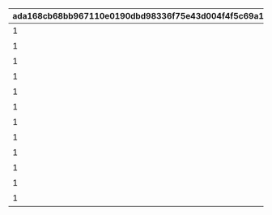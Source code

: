 |ada168cb68bb967110e0190dbd98336f75e43d004f4f5c69a1d1f3b0ebf8eded|292a80582e031f77bb0faaf3151ae8b3f36323de05209c71dff1dd8ac8e37d75|133f2fb7fa2772d6bf31053d7f7acde1304c6afab533e25a543e897000af9d20|997e5c4bef026be384dce318a29a1768f0d2d399011ed035caf3ca0f2e798281|d257e63905ae69451c4dbc946346fb5390e2ebd018e88ca0eebf614528669b61|b0b2c5a1e976b3cb799776d7f227f16655ff89686685b6c9164d43b1faba13a5|95d251ba075568fe9253c3db991194f5ff2edcaff53812535e937eae1e472ebb|de8d36745d7ac769e82e0193a61067a34f49b5d4c0093aba81f0677d83f4a661|f7785eb3e76cf05900ed68963158caaa8bf998f5eaa60eb7bd72aaafd65ae062|ba46ed6ae756058fc02cd60c43aabf5b1e19d9c4a879cf5719a287e868e53f1a|
| --- | --- | --- | --- | --- | --- | --- | --- | --- | --- |
|1|75000001|102231|bgm_M301|0|102231|-100|0|bgm_M301|記憶領域1層|
|1|75000002|81002102|bgm_M248|0|81002102|0|0|bgm_M248_02|記憶領域2層|
|1|75000003|102241|bgm_M301|0|102241|-100|0|bgm_M301|記憶領域3層|
|1|75000004|81002502|bgm_M268|0|81002502|0|0|bgm_M268|記憶領域4層|
|1|75000005|102881|bgm_M502|0|102881|-100|0|bgm_M502|記憶領域5層|
|1|75000006|81004602|bgm_M397|0|81004602|0|0|bgm_M397|記憶領域6層|
|1|75000007|102871|bgm_M503|0|102871|-100|0|bgm_M503|記憶領域7層|
|1|75000008|81009002|bgm_M577|0|81009002|0|0|bgm_M577|記憶領域8層|
|1|75000009|102251|bgm_M301|0|102251|-100|0|bgm_M301|記憶領域9層|
|1|75000010|102861|bgm_M505|0|102861|-100|0|bgm_M505|記憶領域10層|
|1|75000011|81010002|bgm_M621|0|81010002|0|0|bgm_M621|記憶領域11層|
|1|75000012|81000605|bgm_M504|0|81000605|-100|0|bgm_M504|記憶領域12層|